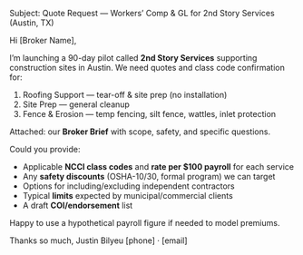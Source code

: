 Subject: Quote Request — Workers’ Comp & GL for 2nd Story Services (Austin, TX)

Hi [Broker Name],

I’m launching a 90-day pilot called **2nd Story Services** supporting construction sites in Austin. We need quotes and class code confirmation for:

1) Roofing Support — tear-off & site prep (no installation)
2) Site Prep — general cleanup
3) Fence & Erosion — temp fencing, silt fence, wattles, inlet protection

Attached: our **Broker Brief** with scope, safety, and specific questions.

Could you provide:
- Applicable **NCCI class codes** and **rate per $100 payroll** for each service
- Any **safety discounts** (OSHA-10/30, formal program) we can target
- Options for including/excluding independent contractors
- Typical **limits** expected by municipal/commercial clients
- A draft **COI/endorsement** list

Happy to use a hypothetical payroll figure if needed to model premiums.

Thanks so much,
Justin Bilyeu
[phone] · [email]
